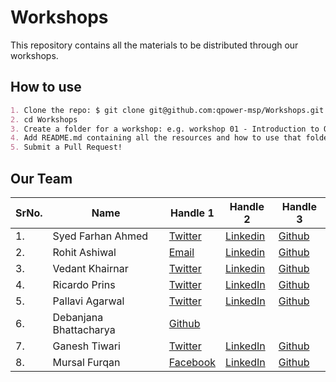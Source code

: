 # Workshops

This repository contains all the materials to be distributed through our workshops.

## How to use

```md
1. Clone the repo: $ git clone git@github.com:qpower-msp/Workshops.git
2. cd Workshops
3. Create a folder for a workshop: e.g. workshop 01 - Introduction to Quantum Computing
4. Add README.md containing all the resources and how to use that folder
5. Submit a Pull Request!
```
## Our Team 

SrNo. | Name | Handle 1 | Handle 2 | Handle 3
--|--|--|--|--
1.| Syed Farhan Ahmed | [Twitter](https://twitter.com/syedfarhanrvce) |[Linkedin](https://www.linkedin.com/in/syedfarhanahmad/)| [Github](https://github.com/born-2learn)
2.| Rohit Ashiwal |[Email](mailto:rohit.ashiwal265@gmail.com) |[Linkedin](https://www.linkedin.com/in/rohit-ashiwal/)| [Github](https://github.com/r1walz)
3.| Vedant Khairnar | [Twitter](https://twitter.com/VedantKhairnar3)| [Linkedin](https://linkedin.com/in/vedantkhairnar)| [Github](https://github.com/VedantKhairnar) 
4.| Ricardo Prins |[Twitter](https://twitter.com/thericardoprins) |[LinkedIn](https://linkedin.com/ricprins) |[Github](https://github.com/ricardoprins)
5.| Pallavi Agarwal| [Twitter](https://twitter.com/mon_nom_pallavi)| [LinkedIn](https://www.linkedin.com/in/pallavi-agrawal-learner/)| [Github](https://github.com/pallaviagrawal1729)
6. | Debanjana Bhattacharya | [Github](https://github.com/DEBANJANAB)||
7. |Ganesh Tiwari | [Twitter](https://twitter.com/ganeshtiwari786)|[LinkedIn](https://linkedin.com/in/gat786)|[Github](https://github.com/gat786)|
8. | Mursal Furqan | [Facebook](https://www.facebook.com/mursal.furqan)| [LinkedIn](https://www.linkedin.com/in/mursalfurqan/)| [Github](https://www.github.com/mursalfk)